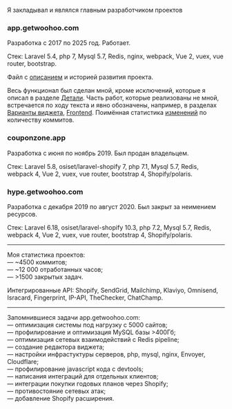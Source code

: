 
Я закладывал и являлся главным разработчиком проектов

### app.getwoohoo.com

Разработка с 2017 по 2025 год. Работает.

Стек: Laravel 5.4, php 7, Mysql 5.7, Redis, nginx, webpack, Vue 2, vuex, vue router, bootstrap.  

Файл с [описанием][app.getwoohoo.com] и историей развития проекта.

Весь функционал был сделан мной, кроме исключений, которые я описал
в разделе [Детали][Детали]. Часть работ, которые реализованы не мной,
встречается по ходу текста и явно обозначены, например, в разделах [Варианты виджета][Варианты виджета],
[Frontend][Frontend]. Поимённая статистика [изменений][Список разработчиков] по 
количеству коммитов.

### couponzone.app
Разработка с июня по ноябрь 2019. Был продан владельцем.  

Стек: Laravel 5.8, osiset/laravel-shopify 7, php 7.1, Mysql 5.7, Redis, webpack 4, Vue 2, vuex, vue router, bootstrap 4, Shopify/polaris.

### hype.getwoohoo.com
Разработка с декабря 2019 по август 2020. Был закрыт за неимением ресурсов.

Стек: Laravel 6.18, osiset/laravel-shopify 10.3, php 7.2, Mysql 5.7, Redis, webpack 4, Vue 2, vuex, vue router, bootstrap 4, Shopify/polaris.

<hr />

Моя статистика проектов:<br />
&mdash; ~4500 коммитов;<br />
&mdash; ~12 000 отработанных часов;<br />
&mdash; >1500 закрытых задач.<br />

Интегрированные API:
Shopify, SendGrid, Mailchimp, Klaviyo, Omnisend, Isracard, Fingerprint, IP-API, TheChecker, ChatChamp.

<hr />

Запомнившиеся задачи app.getwoohoo.com:  
    &mdash; оптимизация системы под нагрузку с 5000 сайтов; <br />
    &mdash; профилирование и оптимизация MySQL базы >400Гб; <br />
    &mdash; оптимизация сетевых взаимодействий с Redis pipeline; <br />
    &mdash; создание редактора виджета; <br />
    &mdash; настройки инфрастуктуры серверов, php, mysql, nginx, Envoyer, Cloudflare; <br />
    &mdash; профилирование javascript кода с devtools; <br />
    &mdash; написания интеграций для отдельных клиентов; <br />
    &mdash; интеграции покупки годовых планов через Shopify; <br />
    &mdash; противостояние сетевых атак; <br />
    &mdash; добавление Shopify расширения. <br />


[app.getwoohoo.com]: https://github.com/nonick891/nonick891/tree/main/app.getwoohoo.com
[Детали]: https://github.com/nonick891/nonick891/tree/main/app.getwoohoo.com#детали
[Варианты виджета]: https://github.com/nonick891/nonick891/tree/main/app.getwoohoo.com#варианты-виджета
[Frontend]: https://github.com/nonick891/nonick891/tree/main/app.getwoohoo.com#frontend
[Список разработчиков]: https://github.com/nonick891/nonick891/tree/main/app.getwoohoo.com#список-разработчиков